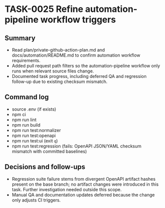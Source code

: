 # TASK-0025 Refine automation-pipeline workflow triggers

## Summary
- Read plan/private-github-action-plan.md and docs/automation/README.md to confirm automation workflow requirements.
- Added pull request path filters so the automation-pipeline workflow only runs when relevant source files change.
- Documented task progress, including deferred QA and regression follow-up due to existing checksum mismatch.

## Command log
- source .env (if exists)
- npm ci
- npm run lint
- npm run build
- npm run test:normalizer
- npm run test:openapi
- npm run test:ui (exit `q`)
- npm run test:regression (fails: OpenAPI JSON/YAML checksum mismatch with committed baselines)

## Decisions and follow-ups
- Regression suite failure stems from divergent OpenAPI artifact hashes present on the base branch; no artifact changes were introduced in this task. Further investigation needed outside this scope.
- Manual QA and documentation updates deferred because the change only adjusts CI triggers.
